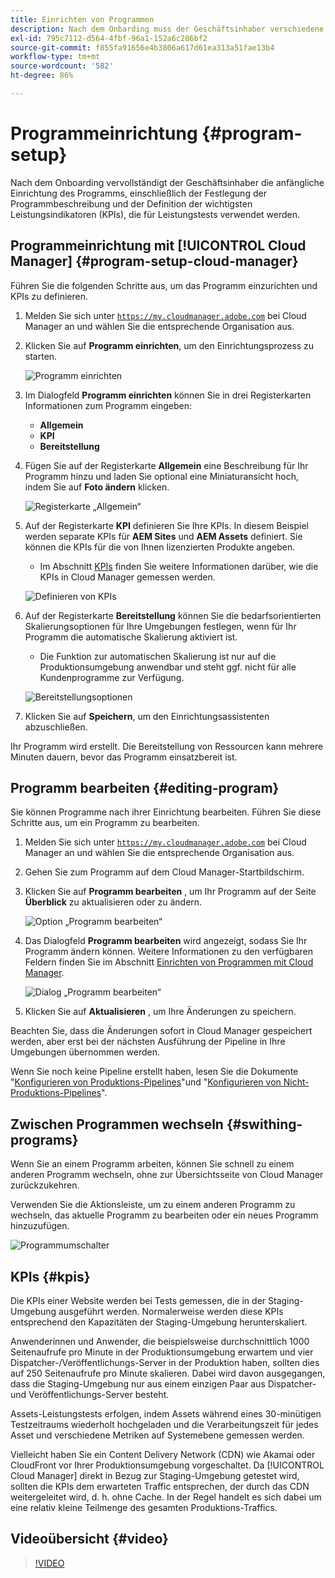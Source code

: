 ```yaml
---
title: Einrichten von Programmen
description: Nach dem Onbarding muss der Geschäftsinhaber verschiedene Ersteinstellungen am Programm vornehmen.
exl-id: 795c7112-d564-4fbf-96a1-152a6c286bf2
source-git-commit: f855fa91656e4b3806a617d61ea313a51fae13b4
workflow-type: tm+mt
source-wordcount: '582'
ht-degree: 86%

---
```



# Programmeinrichtung {#program-setup}

Nach dem Onboarding vervollständigt der Geschäftsinhaber die anfängliche Einrichtung des Programms, einschließlich der Festlegung der Programmbeschreibung und der Definition der wichtigsten Leistungsindikatoren (KPIs), die für Leistungstests verwendet werden.

## Programmeinrichtung mit [!UICONTROL Cloud Manager] {#program-setup-cloud-manager}

Führen Sie die folgenden Schritte aus, um das Programm einzurichten und KPIs zu definieren.

1. Melden Sie sich unter [`https://my.cloudmanager.adobe.com`](https://my.cloudmanager.adobe.com) bei Cloud Manager an und wählen Sie die entsprechende Organisation aus.

1. Klicken Sie auf **Programm einrichten**, um den Einrichtungsprozess zu starten.

   ![Programm einrichten](/help/assets/set-up-program/setup1.png)

1. Im Dialogfeld **Programm einrichten** können Sie in drei Registerkarten Informationen zum Programm eingeben:

   * **Allgemein**
   * **KPI**
   * **Bereitstellung**

1. Fügen Sie auf der Registerkarte **Allgemein** eine Beschreibung für Ihr Programm hinzu und laden Sie optional eine Miniaturansicht hoch, indem Sie auf **Foto ändern** klicken.

   ![Registerkarte „Allgemein“](/help/assets/Setup_Program-General.png)

1. Auf der Registerkarte **KPI** definieren Sie Ihre KPIs. In diesem Beispiel werden separate KPIs für **AEM Sites** und **AEM Assets** definiert. Sie können die KPIs für die von Ihnen lizenzierten Produkte angeben.

   * Im Abschnitt [KPIs](#kpis) finden Sie weitere Informationen darüber, wie die KPIs in Cloud Manager gemessen werden.

   ![Definieren von KPIs](/help/assets/Setup_Program-KPIs.png)

1. Auf der Registerkarte **Bereitstellung** können Sie die bedarfsorientierten Skalierungsoptionen für Ihre Umgebungen festlegen, wenn für Ihr Programm die automatische Skalierung aktiviert ist.

   * Die Funktion zur automatischen Skalierung ist nur auf die Produktionsumgebung anwendbar und steht ggf. nicht für alle Kundenprogramme zur Verfügung.

   ![Bereitstellungsoptionen](/help/assets/Setup_Program-Provisioning.png)

1. Klicken Sie auf **Speichern**, um den Einrichtungsassistenten abzuschließen.

Ihr Programm wird erstellt. Die Bereitstellung von Ressourcen kann mehrere Minuten dauern, bevor das Programm einsatzbereit ist.

## Programm bearbeiten {#editing-program}

Sie können Programme nach ihrer Einrichtung bearbeiten. Führen Sie diese Schritte aus, um ein Programm zu bearbeiten.

1. Melden Sie sich unter [`https://my.cloudmanager.adobe.com`](https://my.cloudmanager.adobe.com) bei Cloud Manager an und wählen Sie die entsprechende Organisation aus.

1. Gehen Sie zum Programm auf dem Cloud Manager-Startbildschirm.

1. Klicken Sie auf **Programm bearbeiten** , um Ihr Programm auf der Seite **Überblick** zu aktualisieren oder zu ändern.

   ![Option „Programm bearbeiten“](/help/assets/set-up-program/edit-program1.png)

1. Das Dialogfeld **Programm bearbeiten** wird angezeigt, sodass Sie Ihr Programm ändern können. Weitere Informationen zu den verfügbaren Feldern finden Sie im Abschnitt [Einrichten von Programmen mit Cloud Manager](#program-setup-cloud-manager).

   ![Dialog „Programm bearbeiten“](/help/assets/set-up-program/edit-program-general.png)

1. Klicken Sie auf **Aktualisieren** , um Ihre Änderungen zu speichern.

Beachten Sie, dass die Änderungen sofort in Cloud Manager gespeichert werden, aber erst bei der nächsten Ausführung der Pipeline in Ihre Umgebungen übernommen werden.

Wenn Sie noch keine Pipeline erstellt haben, lesen Sie die Dokumente &quot;[Konfigurieren von Produktions-Pipelines](/help/using/production-pipelines.md)&quot;und &quot;[Konfigurieren von Nicht-Produktions-Pipelines](/help/using/non-production-pipelines.md)&quot;.

## Zwischen Programmen wechseln {#swithing-programs}

Wenn Sie an einem Programm arbeiten, können Sie schnell zu einem anderen Programm wechseln, ohne zur Übersichtsseite von Cloud Manager zurückzukehren.

Verwenden Sie die Aktionsleiste, um zu einem anderen Programm zu wechseln, das aktuelle Programm zu bearbeiten oder ein neues Programm hinzuzufügen.

![Programmumschalter](/help/assets/set-up-program/setup2.png)

## KPIs {#kpis}

Die KPIs einer Website werden bei Tests gemessen, die in der Staging-Umgebung ausgeführt werden. Normalerweise werden diese KPIs entsprechend den Kapazitäten der Staging-Umgebung herunterskaliert.

Anwenderinnen und Anwender, die beispielsweise durchschnittlich 1000 Seitenaufrufe pro Minute in der Produktionsumgebung erwartem und vier Dispatcher-/Veröffentlichungs-Server in der Produktion haben, sollten dies auf 250 Seitenaufrufe pro Minute skalieren. Dabei wird davon ausgegangen, dass die Staging-Umgebung nur aus einem einzigen Paar aus Dispatcher- und Veröffentlichungs-Server besteht.

Assets-Leistungstests erfolgen, indem Assets während eines 30-minütigen Testzeitraums wiederholt hochgeladen und die Verarbeitungszeit für jedes Asset und verschiedene Metriken auf Systemebene gemessen werden.

Vielleicht haben Sie ein Content Delivery Network (CDN) wie Akamai oder CloudFront vor Ihrer Produktionsumgebung vorgeschaltet. Da [!UICONTROL Cloud Manager] direkt in Bezug zur Staging-Umgebung getestet wird, sollten die KPIs dem erwarteten Traffic entsprechen, der durch das CDN weitergeleitet wird, d. h. ohne Cache. In der Regel handelt es sich dabei um eine relativ kleine Teilmenge des gesamten Produktions-Traffics.

## Videoübersicht {#video}

>[!VIDEO](https://video.tv.adobe.com/v/26313/)
